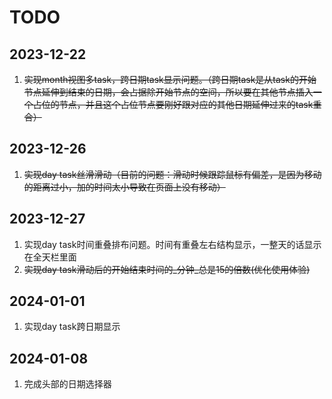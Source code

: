 # TODO
## 2023-12-22
1. ~~实现month视图多task，跨日期task显示问题。（跨日期task是从task的开始节点延伸到结束的日期，会占据除开始节点的空间，所以要在其他节点插入一个占位的节点，并且这个占位节点要刚好跟对应的其他日期延伸过来的task重合）~~
## 2023-12-26
1. ~~实现day task丝滑滑动（目前的问题：滑动时候跟踪鼠标有偏差，是因为移动的距离过小，加的时间太小导致在页面上没有移动）~~
## 2023-12-27
1. 实现day task时间重叠排布问题。时间有重叠左右结构显示，一整天的话显示在全天栏里面
2. ~~实现day task滑动后的开始结束时间的_分钟_总是15的倍数(优化使用体验)~~
## 2024-01-01
1. 实现day task跨日期显示
## 2024-01-08
1. 完成头部的日期选择器